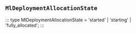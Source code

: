 ## `MlDeploymentAllocationState`
:::
type MlDeploymentAllocationState = 'started' | 'starting' | 'fully_allocated';
:::
